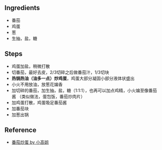## Ingredients
- 番茄
- 鸡蛋
- 葱
- 生抽，盐，糖

## Steps
- 鸡蛋加盐，稍微打散
- 切番茄，最好去皮，2/3切碎之后做番茄汁，1/3切块
- **热锅热油（油多一点）炒鸡蛋**，鸡蛋大部分凝固小部分液体状盛出
- 小火不用放油，放葱花煸香
- 加切碎的番茄，加生抽，盐，糖（1:1:1），也再可以加点鸡精，小火煸至像番茄酱	（类似做法，蛋包饭，番茄炒肉片）
- 加鸡蛋打散，鸡蛋吸足番茄酱
- 加番茄块
- 加葱出锅

## Reference
- [番茄炒蛋 by 小高姐](https://www.youtube.com/watch?v=k_YkQSTvjLk)